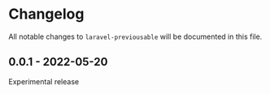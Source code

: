 # Changelog

All notable changes to `laravel-previousable` will be documented in this file.

## 0.0.1 - 2022-05-20

Experimental release
